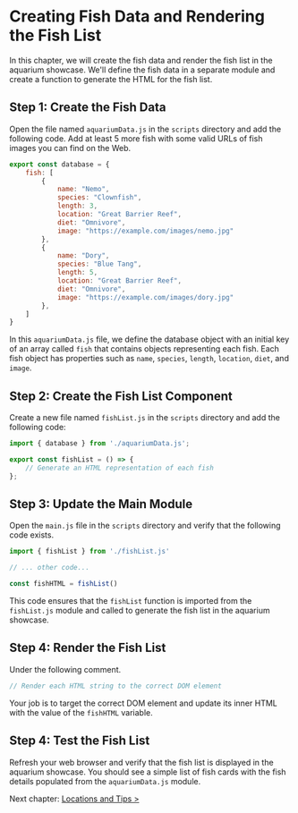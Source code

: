 # Creating Fish Data and Rendering the Fish List

In this chapter, we will create the fish data and render the fish list in the aquarium showcase. We'll define the fish data in a separate module and create a function to generate the HTML for the fish list.

## Step 1: Create the Fish Data

Open the file named `aquariumData.js` in the `scripts` directory and add the following code. Add at least 5 more fish with some valid URLs of fish images you can find on the Web.

```javascript
export const database = {
    fish: [
        {
            name: "Nemo",
            species: "Clownfish",
            length: 3,
            location: "Great Barrier Reef",
            diet: "Omnivore",
            image: "https://example.com/images/nemo.jpg"
        },
        {
            name: "Dory",
            species: "Blue Tang",
            length: 5,
            location: "Great Barrier Reef",
            diet: "Omnivore",
            image: "https://example.com/images/dory.jpg"
        },
    ]
}
```

In this `aquariumData.js` file, we define the database object with an initial key of an array called `fish` that contains objects representing each fish. Each fish object has properties such as `name`, `species`, `length`, `location`, `diet`, and `image`.

## Step 2: Create the Fish List Component

Create a new file named `fishList.js` in the `scripts` directory and add the following code:

```javascript
import { database } from './aquariumData.js';

export const fishList = () => {
    // Generate an HTML representation of each fish
};
```

## Step 3: Update the Main Module

Open the `main.js` file in the `scripts` directory and verify that the following code exists.

```javascript
import { fishList } from './fishList.js'

// ... other code...

const fishHTML = fishList()
```

This code ensures that the `fishList` function is imported from the `fishList.js` module and called to generate the fish list in the aquarium showcase.

## Step 4: Render the Fish List

Under the following comment.

```js
// Render each HTML string to the correct DOM element
```

Your job is to target the correct DOM element and update its inner HTML with the value of the `fishHTML` variable.

## Step 4: Test the Fish List

Refresh your web browser and verify that the fish list is displayed in the aquarium showcase. You should see a simple list of fish cards with the fish details populated from the `aquariumData.js` module.

Next chapter: [Locations and Tips >](./MA_LOCATION_TIPS.md)